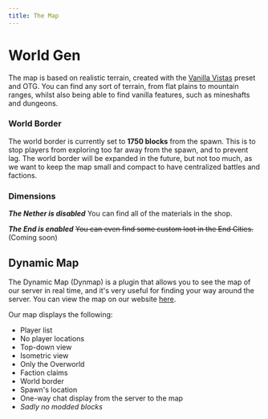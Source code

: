 ```yaml
---
title: The Map
---
```

# World Gen

The map is based on realistic terrain, created with the [Vanilla Vistas](https://www.curseforge.com/minecraft/mc-mods/vanilla-vistas) preset and OTG. You can find any sort of terrain, from flat plains to mountain ranges, whilst also being able to find vanilla features, such as mineshafts and dungeons.

### World Border

The world border is currently set to **1750 blocks** from the spawn. This is to stop players from exploring too far away from the spawn, and to prevent lag. The world border will be expanded in the future, but not too much, as we want to keep the map small and compact to have centralized battles and factions.
### Dimensions

***The Nether is disabled*** You can find all of the materials in the shop.

***The End is enabled*** ~~You can even find some custom loot in the End Cities.~~ (Coming soon)
## Dynamic Map

The Dynamic Map (Dynmap) is a plugin that allows you to see the map of our server in real time, and  it's very useful for finding your way around the server. You can view the map on our website [here](https://map.geopolmc.org). 

Our map displays the following:
- Player list
- No player locations
- Top-down view
- Isometric view
- Only the Overworld
- Faction claims
- World border
- Spawn's location 
- One-way chat display from the server to the map
- *Sadly no modded blocks*
